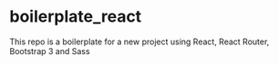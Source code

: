 # boilerplate_react

This repo is a boilerplate for a new project using React, React Router, Bootstrap 3 and Sass
